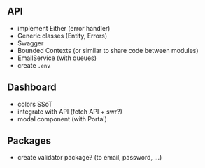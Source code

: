 ## API

- implement Either (error handler)
- Generic classes (Entity, Errors)
- Swagger
- Bounded Contexts (or similar to share code between modules)
- EmailService (with queues)
- create `.env`

## Dashboard

- colors SSoT
- integrate with API (fetch API + swr?)
- modal component (with Portal)

## Packages

- create validator package? (to email, password, ...)
